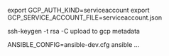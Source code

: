 export GCP_AUTH_KIND=serviceaccount
export GCP_SERVICE_ACCOUNT_FILE=serviceaccount.json

ssh-keygen -t rsa -C <username>
upload to gcp metadata

ANSIBLE_CONFIG=ansible-dev.cfg ansible ...

